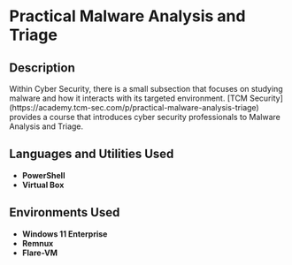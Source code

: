 <h1>Practical Malware Analysis and Triage</h1>

<h2>Description</h2>
Within Cyber Security, there is a small subsection that focuses on studying malware and how it interacts with its targeted environment. [TCM Security](https://academy.tcm-sec.com/p/practical-malware-analysis-triage) provides a course that introduces cyber security professionals to Malware Analysis and Triage.
<br />


<h2>Languages and Utilities Used</h2>

- <b>PowerShell</b> 
- <b>Virtual Box</b>

<h2>Environments Used </h2>

- <b>Windows 11 Enterprise</b>
- <b>Remnux</b>
- <b>Flare-VM</b>


<!--
 ```diff
- text in red
+ text in green
! text in orange
# text in gray
@@ text in purple (and bold)@@
```
--!>

